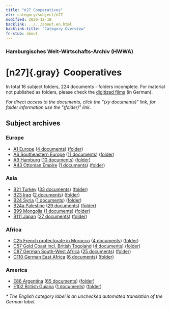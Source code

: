 ```yaml
---
title: "n27 Cooperatives"
etr: category/subject/n27
modified: 2020-12-18
backlink: ../../about.en.html
backlink-title: "Category Overview"
fn-stub: about
---
```


### Hamburgisches Welt-Wirtschafts-Archiv (HWWA)
# [n27]{.gray}&#8201; Cooperatives&#160; 





In total 16 subject folders, 224 documents - folders incomplete.
For material not published as folders, please check the [digitized films](/film/h1_sh) (in German).

_For direct access to the documents, click the "(xy documents)" link, for folder information use the "(folder)" link._

## Subject archives



### Europe

- [A1 Europe](../../../geo/about.en.html#A1) (<a href="https://dfg-viewer.de/show/?tx_dlf[id]=https://pm20.zbw.eu/mets/sh/1408xx/140892/1455xx/145500/public.mets.en.xml" target="_blank">4 documents</a>) ([folder](http://purl.org/pressemappe20/folder/sh/140892,145500))
- [A6 Southeastern Europe](../../../geo/about.en.html#A6) (<a href="https://dfg-viewer.de/show/?tx_dlf[id]=https://pm20.zbw.eu/mets/sh/1409xx/140900/1455xx/145500/public.mets.en.xml" target="_blank">11 documents</a>) ([folder](http://purl.org/pressemappe20/folder/sh/140900,145500))
- [A9 Hamburg](../../../geo/about.en.html#A9) (<a href="https://dfg-viewer.de/show/?tx_dlf[id]=https://pm20.zbw.eu/mets/sh/1409xx/140905/1455xx/145500/public.mets.en.xml" target="_blank">10 documents</a>) ([folder](http://purl.org/pressemappe20/folder/sh/140905,145500))
- [A43 Ottoman Empire](../../../geo/about.en.html#A43) (<a href="https://dfg-viewer.de/show/?tx_dlf[id]=https://pm20.zbw.eu/mets/sh/1410xx/141034/1455xx/145500/public.mets.en.xml" target="_blank">1 documents</a>) ([folder](http://purl.org/pressemappe20/folder/sh/141034,145500))

### Asia

- [B21 Turkey](../../../geo/about.en.html#B21) (<a href="https://dfg-viewer.de/show/?tx_dlf[id]=https://pm20.zbw.eu/mets/sh/1411xx/141111/1455xx/145500/public.mets.en.xml" target="_blank">33 documents</a>) ([folder](http://purl.org/pressemappe20/folder/sh/141111,145500))
- [B23 Iraq](../../../geo/about.en.html#B23) (<a href="https://dfg-viewer.de/show/?tx_dlf[id]=https://pm20.zbw.eu/mets/sh/1411xx/141113/1455xx/145500/public.mets.en.xml" target="_blank">2 documents</a>) ([folder](http://purl.org/pressemappe20/folder/sh/141113,145500))
- [B24 Syria](../../../geo/about.en.html#B24) (<a href="https://dfg-viewer.de/show/?tx_dlf[id]=https://pm20.zbw.eu/mets/sh/1411xx/141114/1455xx/145500/public.mets.en.xml" target="_blank">1 documents</a>) ([folder](http://purl.org/pressemappe20/folder/sh/141114,145500))
- [B24a Palestine](../../../geo/about.en.html#B24a) (<a href="https://dfg-viewer.de/show/?tx_dlf[id]=https://pm20.zbw.eu/mets/sh/1411xx/141115/1455xx/145500/public.mets.en.xml" target="_blank">29 documents</a>) ([folder](http://purl.org/pressemappe20/folder/sh/141115,145500))
- [B99 Mongolia](../../../geo/about.en.html#B99) (<a href="https://dfg-viewer.de/show/?tx_dlf[id]=https://pm20.zbw.eu/mets/sh/1412xx/141261/1455xx/145500/public.mets.en.xml" target="_blank">1 documents</a>) ([folder](http://purl.org/pressemappe20/folder/sh/141261,145500))
- [B111 Japan](../../../geo/about.en.html#B111) (<a href="https://dfg-viewer.de/show/?tx_dlf[id]=https://pm20.zbw.eu/mets/sh/1412xx/141272/1455xx/145500/public.mets.en.xml" target="_blank">27 documents</a>) ([folder](http://purl.org/pressemappe20/folder/sh/141272,145500))

### Africa

- [C25 French protectorate in Morocco](../../../geo/about.en.html#C25) (<a href="https://dfg-viewer.de/show/?tx_dlf[id]=https://pm20.zbw.eu/mets/sh/1413xx/141358/1455xx/145500/public.mets.en.xml" target="_blank">4 documents</a>) ([folder](http://purl.org/pressemappe20/folder/sh/141358,145500))
- [C57 Gold Coast incl. British Togoland](../../../geo/about.en.html#C57) (<a href="https://dfg-viewer.de/show/?tx_dlf[id]=https://pm20.zbw.eu/mets/sh/1414xx/141406/1455xx/145500/public.mets.en.xml" target="_blank">4 documents</a>) ([folder](http://purl.org/pressemappe20/folder/sh/141406,145500))
- [C87 German South-West Africa](../../../geo/about.en.html#C87) (<a href="https://dfg-viewer.de/show/?tx_dlf[id]=https://pm20.zbw.eu/mets/sh/1414xx/141450/1455xx/145500/public.mets.en.xml" target="_blank">25 documents</a>) ([folder](http://purl.org/pressemappe20/folder/sh/141450,145500))
- [C110 German East Africa](../../../geo/about.en.html#C110) (<a href="https://dfg-viewer.de/show/?tx_dlf[id]=https://pm20.zbw.eu/mets/sh/1414xx/141471/1455xx/145500/public.mets.en.xml" target="_blank">6 documents</a>) ([folder](http://purl.org/pressemappe20/folder/sh/141471,145500))

### America

- [E86 Argentina](../../../geo/about.en.html#E86) (<a href="https://dfg-viewer.de/show/?tx_dlf[id]=https://pm20.zbw.eu/mets/sh/1416xx/141692/1455xx/145500/public.mets.en.xml" target="_blank">65 documents</a>) ([folder](http://purl.org/pressemappe20/folder/sh/141692,145500))
- [E102 British Guiana](../../../geo/about.en.html#E102) (<a href="https://dfg-viewer.de/show/?tx_dlf[id]=https://pm20.zbw.eu/mets/sh/1417xx/141700/1455xx/145500/public.mets.en.xml" target="_blank">1 documents</a>) ([folder](http://purl.org/pressemappe20/folder/sh/141700,145500))


_* The English category label is an unchecked automated translation of the German label._

